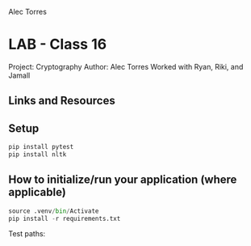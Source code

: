 Alec Torres 
# LAB - Class 16
Project: Cryptography
Author: Alec Torres
Worked with Ryan, Riki, and Jamall
## Links and Resources

## Setup
```python
pip install pytest
pip install nltk
```
## How to initialize/run your application (where applicable)
```python
source .venv/bin/Activate
pip install -r requirements.txt
```
Test paths: